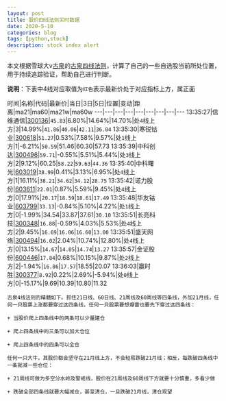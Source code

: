 ```yaml
---
layout: post
title: 股价四线法则实时数据
date: 2020-5-10
categories: blog
tags: [python,stock]
description: stock index alert
---
```



本文根据雪球大v[古泉](https://xueqiu.com/u/7148646888)的[古泉四线法则](https://xueqiu.com/7148646888/130498192)，计算了自己的一些自选股当前所处位置，用于持续追踪验证，帮助自己进行判断。

**说明**：下表中4线对应取值为`红色`表示最新价处于对应指标上方，属正面

时间|名称|代码|最新价|当日|3日|5日|位置|变动|距离|ma21|ma60|ma21w|ma60w
---|---|---|---|---|---|---|---|---
13:35:27|信维通信|[300136](https://xueqiu.com/S/SZ300136)|`45.83`|6.80%|14.64%|14.70%|处`4`线上方|3|14.99%|`41.86`|`40.06`|`42.11`|`36.04`
13:35:30|寒锐钴业|[300618](https://xueqiu.com/S/SZ300618)|`51.27`|0.53%|7.58%|9.57%|处`1`线上方|1|-6.21%|`50.59`|51.46|60.30|57.73
13:35:39|中科创达|[300496](https://xueqiu.com/S/SZ300496)|`59.71`|-0.55%|5.51%|5.44%|处`3`线上方|2|9.12%|60.25|`58.22`|`59.63`|`44.36`
13:35:40|中科曙光|[603019](https://xueqiu.com/S/SH603019)|`38.99`|0.41%|3.13%|6.95%|处`4`线上方|1|16.11%|`38.21`|`34.62`|`34.12`|`28.75`
13:35:42|诺力股份|[603611](https://xueqiu.com/S/SH603611)|`22.01`|0.87%|5.59%|9.45%|处`4`线上方|0|17.91%|`20.17`|`18.59`|`18.61`|`17.49`
13:35:48|华友钴业|[603799](https://xueqiu.com/S/SH603799)|`33.13`|-0.84%|5.10%|4.22%|处`1`线上方|0|-1.99%|34.54|33.87|37.61|`30.10`
13:35:51|长亮科技|[300348](https://xueqiu.com/S/SZ300348)|`16.88`|-0.59%|4.03%|5.53%|处`4`线上方|2|9.45%|`16.69`|`16.06`|`16.60`|`13.00`
13:35:51|盛天网络|[300494](https://xueqiu.com/S/SZ300494)|`16.02`|2.04%|10.74%|12.80%|处`4`线上方|0|13.15%|`14.67`|`14.05`|`14.74`|`13.27`
13:35:57|金证股份|[600446](https://xueqiu.com/S/SH600446)|`17.84`|0.68%|10.15%|9.87%|处`2`线上方|2|-1.94%|`16.86`|`17.57`|18.55|20.07
13:36:03|赢时胜|[300377](https://xueqiu.com/S/SZ300377)|`8.92`|0.22%|2.69%|-5.94%|处`0`线上方|0|-15.17%|9.69|10.39|10.80|11.32

```
古泉4线法则的精髓如下。抓住21日线、60日线、21周线及60周线等四条线，外加21月线，任何一只股票上涨都要穿过这四条线，任何一只股票要想爆雷也要先下穿过这四条线：

+ 当股价爬上四条线中的两条可以少量建仓

+ 爬上四条线中的三条可以加大仓位

+ 爬上四条线中的四条可以全仓

任何一只大牛，其股价都会坚守在21月线上方，不会轻易跌破21月线；相反，每跌破四条线中一条就减一些仓位：

+ 21周线可做为多空分水岭及警戒线，股价在21周线及60周线下方就要十分慎重，多看少做

+ 跌破全部四条线就要大幅减仓，甚至清仓，一旦跌破21月线，清仓观望
```